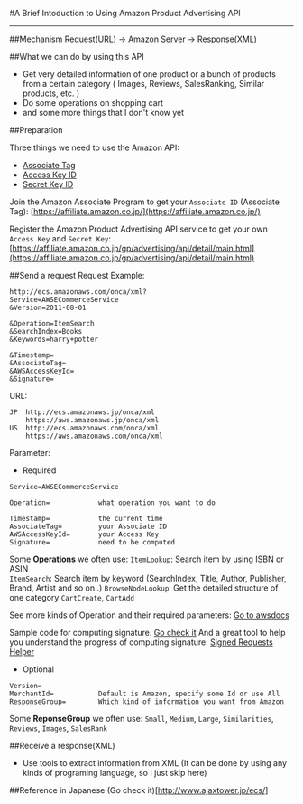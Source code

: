 #A Brief Intoduction to Using Amazon Product Advertising API

---

##Mechanism
Request(URL) -> Amazon Server -> Response(XML)

##What we can do by using this API
* Get very detailed information of one product or a bunch of products from a certain category 
( Images, Reviews, SalesRanking, Similar products, etc. )
* Do some operations on shopping cart
* and some more things that I don't know yet

##Preparation

Three things we need to use the Amazon API:

* [Associate Tag](https://affiliate.amazon.co.jp/)
* [Access Key ID](https://affiliate.amazon.co.jp/gp/advertising/api/detail/main.html)
* [Secret Key ID](https://affiliate.amazon.co.jp/gp/advertising/api/detail/main.html)

Join the Amazon Associate Program to get your `Associate ID` (Associate Tag):
[https://affiliate.amazon.co.jp/](https://affiliate.amazon.co.jp/)

Register the Amazon Product Advertising API service to get your own `Access Key` and `Secret Key`:
[https://affiliate.amazon.co.jp/gp/advertising/api/detail/main.html](https://affiliate.amazon.co.jp/gp/advertising/api/detail/main.html)


##Send a request
Request Example:
```
http://ecs.amazonaws.com/onca/xml?
Service=AWSECommerceService
&Version=2011-08-01

&Operation=ItemSearch
&SearchIndex=Books
&Keywords=harry+potter

&Timestamp=
&AssociateTag=
&AWSAccessKeyId=
&Signature=
```

URL:
```
JP  http://ecs.amazonaws.jp/onca/xml
    https://aws.amazonaws.jp/onca/xml
US  http://ecs.amazonaws.com/onca/xml
    https://aws.amazonaws.com/onca/xml
```

Parameter:

 * Required
```
Service=AWSECommerceService

Operation=            what operation you want to do

Timestamp=            the current time 
AssociateTag=         your Associate ID
AWSAccessKeyId=       your Access Key
Signature=            need to be computed
```
Some **Operations** we often use:
`ItemLookup`: Search item by using ISBN or ASIN  
`ItemSearch`: Search item by keyword (SearchIndex, Title, Author, Publisher, Brand, Artist and so on..) 
`BrowseNodeLookup`: Get the detailed structure of one category
`CartCreate`, `CartAdd`


See more kinds of Operation and their required parameters: [Go to awsdocs](http://s3.amazonaws.com/awsdocs/Associates/latest/prod-adv-api-qrc.pdf)

Sample code for computing signature. [Go check it](https://aws.amazon.com/code/Product-Advertising-API)
And a great tool to help you understand the progress of computing signature: [Signed Requests Helper](https://associates-amazon.s3.amazonaws.com/signed-requests/helper/index.html)

* Optional
```
Version= 
MerchantId=           Default is Amazon, specify some Id or use All
ResponseGroup=        Which kind of information you want from Amazon
```

Some **ReponseGroup** we often use:
`Small`, `Medium`, `Large`, `Similarities`, `Reviews`, `Images`, `SalesRank`

##Receive a response(XML)
* Use tools to extract information from XML 
(It can be done by using any kinds of programing language, so I just skip here)


##Reference in Japanese
(Go check it)[http://www.ajaxtower.jp/ecs/]

 

